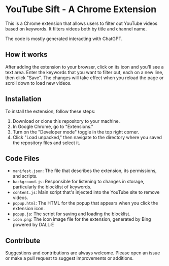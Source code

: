 # YouTube Sift - A Chrome Extension

This is a Chrome extension that allows users to filter out YouTube videos based on keywords. It filters videos both by title and channel name.

The code is mostly generated interacting with ChatGPT.

## How it works

After adding the extension to your browser, click on its icon and you'll see a text area. Enter the keywords that you want to filter out, each on a new line, then click "Save". The changes will take effect when you reload the page or scroll down to load new videos.

## Installation

To install the extension, follow these steps:

1. Download or clone this repository to your machine.
2. In Google Chrome, go to "Extensions."
3. Turn on the "Developer mode" toggle in the top right corner.
4. Click "Load unpacked," then navigate to the directory where you saved the repository files and select it.

## Code Files

- `manifest.json`: The file that describes the extension, its permissions, and scripts.
- `background.js`: Responsible for listening to changes in storage, particularly the blocklist of keywords.
- `content.js`: Main script that's injected into the YouTube site to remove videos.
- `popup.html`: The HTML for the popup that appears when you click the extension icon.
- `popup.js`: The script for saving and loading the blocklist.
- `icon.png`: The icon image file for the extension, generated by Bing powered by DALL∙E

## Contribute

Suggestions and contributions are always welcome. Please open an issue or make a pull request to suggest improvements or additions.
